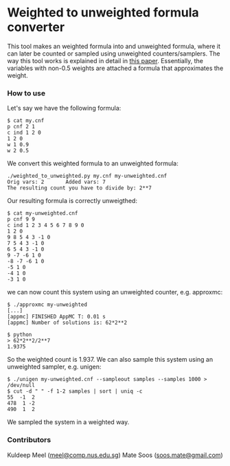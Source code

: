 # Weighted to unweighted formula converter
This tool makes an weighted formula into and unweighted formula, where it can later be counted or sampled using unweighted counters/samplers. The way this tool works is explained in detail in [this paper](https://www.comp.nus.edu.sg/~meel/Papers/ijcai15.pdf). Essentially, the variables with non-0.5 weights are attached a formula that approximates the weight.

### How to use ###
Let's say we have the following formula:

```
$ cat my.cnf
p cnf 2 1
c ind 1 2 0
1 2 0
w 1 0.9
w 2 0.5
```

We convert this weighted formula to an unweighted formula:

```
./weighted_to_unweighted.py my.cnf my-unweighted.cnf
Orig vars: 2       Added vars: 7
The resulting count you have to divide by: 2**7
```

Our resulting formula is correctly unweigthed:

```
$ cat my-unweighted.cnf
p cnf 9 9
c ind 1 2 3 4 5 6 7 8 9 0
1 2 0
9 8 5 4 3 -1 0
7 5 4 3 -1 0
6 5 4 3 -1 0
9 -7 -6 1 0
-8 -7 -6 1 0
-5 1 0
-4 1 0
-3 1 0
```

we can now count this system using an unweighted counter, e.g. approxmc:

```
$ ./approxmc my-unweighted
[...]
[appmc] FINISHED AppMC T: 0.01 s
[appmc] Number of solutions is: 62*2**2

$ python
> 62*2**2/2**7
1.9375
```

So the weighted count is 1.937. We can also sample this system using an unweighted sampler, e.g. unigen:

```
$ ./unigen my-unweighted.cnf --sampleout samples --samples 1000 > /dev/null
$ cut -d " " -f 1-2 samples | sort | uniq -c
55  -1  2
478  1 -2
490  1  2

```

We sampled the system in a weighted way.

### Contributors ###
Kuldeep Meel (meel@comp.nus.edu.sg)
Mate Soos (soos.mate@gmail.com)
